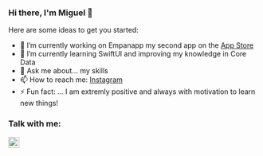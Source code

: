 ### Hi there, I'm Miguel 👋

Here are some ideas to get you started:

- 🔭 I’m currently working on Empanapp my second app on the [App Store](https://apps.apple.com/app/empanapp/id1551611867)
- 🌱 I’m currently learning SwiftUI and improving my knowledge in Core Data
- 💬 Ask me about... my skills
- 📫 How to reach me: [Instagram](https://www.instagram.com/mplanckensteiner/)
- ⚡ Fun fact: ... I am extremly positive and always with motivation to learn new things!

### Talk with me:
[<img align="left" alt="holisitc_developer | LinkedIn" width="22px" src="https://cdn.jsdelivr.net/npm/simple-icons@v3/icons/linkedin.svg" />][linkedin]

<br />

[linkedin]: https://www.linkedin.com/in/miguelplanckensteiner/

<!--
**mplanckensteiner/mplanckensteiner** is a ✨ _special_ ✨ repository because its `README.md` (this file) appears on your GitHub profile.


